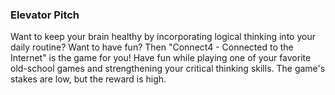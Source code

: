 ### Elevator Pitch
Want to keep your brain healthy by incorporating logical thinking into your daily routine? Want to have fun? Then "Connect4 - Connected to the Internet" is the game for you! Have fun while playing one of your favorite old-school games and strengthening your critical thinking skills. The game's stakes are low, but the reward is high.
